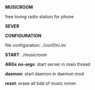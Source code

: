 **MUSICROOM**

free loving radio station for phone

**SEVER**

**CONFIGURATION**

file configuration: ./conf/ini.ini


**START**: ./musicroom <args>

**ARGs**
**no-args**: start server in main thread
  
**daemon**: start daemon in daemon mod
  
**reset**:  erase all bdd of music romm
  
